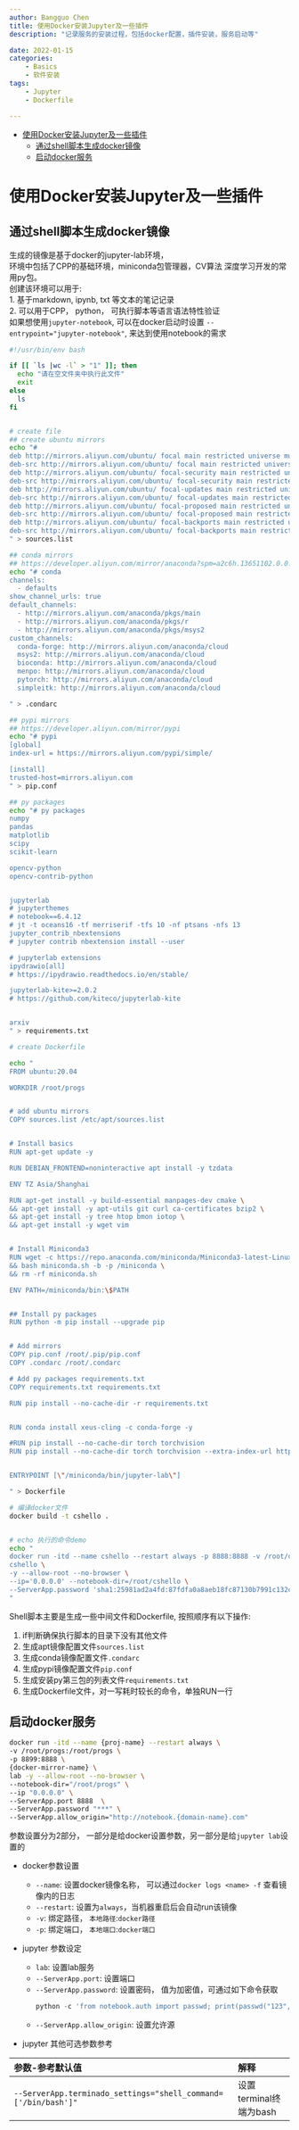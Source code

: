 ```yaml
---
author: Bangguo Chen
title: 使用Docker安装Jupyter及一些插件
description: "记录服务的安装过程，包括docker配置，插件安装，服务启动等"

date: 2022-01-15
categories:
    - Basics
    - 软件安装
tags: 
    - Jupyter
    - Dockerfile

---
```


- [使用Docker安装Jupyter及一些插件](#使用docker安装jupyter及一些插件)
  - [通过shell脚本生成docker镜像](#通过shell脚本生成docker镜像)
  - [启动docker服务](#启动docker服务)




# 使用Docker安装Jupyter及一些插件
## 通过shell脚本生成docker镜像
生成的镜像是基于docker的jupyter-lab环境，  
环境中包括了CPP的基础环境，miniconda包管理器，CV算法 深度学习开发的常用py包。  
创建该环境可以用于:  
    1. 基于markdown, ipynb, txt 等文本的笔记记录  
    2. 可以用于CPP， python， 可执行脚本等语言语法特性验证  
如果想使用`jupyter-notebook`, 可以在docker启动时设置 `--entrypoint="jupyter-notebook"`, 来达到使用notebook的需求
```sh
#!/usr/bin/env bash

if [[ `ls |wc -l` > "1" ]]; then
  echo "请在空文件夹中执行此文件"
  exit
else
  ls
fi


# create file
## create ubuntu mirrors
echo "#
deb http://mirrors.aliyun.com/ubuntu/ focal main restricted universe multiverse
deb-src http://mirrors.aliyun.com/ubuntu/ focal main restricted universe multiverse
deb http://mirrors.aliyun.com/ubuntu/ focal-security main restricted universe multiverse
deb-src http://mirrors.aliyun.com/ubuntu/ focal-security main restricted universe multiverse
deb http://mirrors.aliyun.com/ubuntu/ focal-updates main restricted universe multiverse
deb-src http://mirrors.aliyun.com/ubuntu/ focal-updates main restricted universe multiverse
deb http://mirrors.aliyun.com/ubuntu/ focal-proposed main restricted universe multiverse
deb-src http://mirrors.aliyun.com/ubuntu/ focal-proposed main restricted universe multiverse
deb http://mirrors.aliyun.com/ubuntu/ focal-backports main restricted universe multiverse
deb-src http://mirrors.aliyun.com/ubuntu/ focal-backports main restricted universe multiverse
" > sources.list

## conda mirrors
## https://developer.aliyun.com/mirror/anaconda?spm=a2c6h.13651102.0.0.5bfd1b11gKsy1I
echo "# conda
channels:
  - defaults
show_channel_urls: true
default_channels:
  - http://mirrors.aliyun.com/anaconda/pkgs/main
  - http://mirrors.aliyun.com/anaconda/pkgs/r
  - http://mirrors.aliyun.com/anaconda/pkgs/msys2
custom_channels:
  conda-forge: http://mirrors.aliyun.com/anaconda/cloud
  msys2: http://mirrors.aliyun.com/anaconda/cloud
  bioconda: http://mirrors.aliyun.com/anaconda/cloud
  menpo: http://mirrors.aliyun.com/anaconda/cloud
  pytorch: http://mirrors.aliyun.com/anaconda/cloud
  simpleitk: http://mirrors.aliyun.com/anaconda/cloud

" > .condarc

## pypi mirrors
## https://developer.aliyun.com/mirror/pypi
echo "# pypi
[global]
index-url = https://mirrors.aliyun.com/pypi/simple/

[install]
trusted-host=mirrors.aliyun.com
" > pip.conf

## py packages
echo "# py packages
numpy
pandas
matplotlib
scipy
scikit-learn

opencv-python
opencv-contrib-python


jupyterlab
# jupyterthemes
# notebook==6.4.12
# jt -t oceans16 -tf merriserif -tfs 10 -nf ptsans -nfs 13
jupyter_contrib_nbextensions
# jupyter contrib nbextension install --user

# jupyterlab extensions
ipydrawio[all]
# https://ipydrawio.readthedocs.io/en/stable/

jupyterlab-kite>=2.0.2
# https://github.com/kiteco/jupyterlab-kite


arxiv
" > requirements.txt

# create Dockerfile

echo "
FROM ubuntu:20.04

WORKDIR /root/progs


# add ubuntu mirrors
COPY sources.list /etc/apt/sources.list


# Install basics
RUN apt-get update -y

RUN DEBIAN_FRONTEND=noninteractive apt install -y tzdata

ENV TZ Asia/Shanghai

RUN apt-get install -y build-essential manpages-dev cmake \
&& apt-get install -y apt-utils git curl ca-certificates bzip2 \
&& apt-get install -y tree htop bmon iotop \
&& apt-get install -y wget vim


# Install Miniconda3
RUN wget -c https://repo.anaconda.com/miniconda/Miniconda3-latest-Linux-x86_64.sh -O miniconda.sh \
&& bash miniconda.sh -b -p /miniconda \
&& rm -rf miniconda.sh

ENV PATH=/miniconda/bin:\$PATH


## Install py packages
RUN python -m pip install --upgrade pip


# Add mirrors
COPY pip.conf /root/.pip/pip.conf
COPY .condarc /root/.condarc

# Add py packages requirements.txt
COPY requirements.txt requirements.txt

RUN pip install --no-cache-dir -r requirements.txt


RUN conda install xeus-cling -c conda-forge -y

#RUN pip install --no-cache-dir torch torchvision
RUN pip install --no-cache-dir torch torchvision --extra-index-url https://download.pytorch.org/whl/cpu


ENTRYPOINT [\"/miniconda/bin/jupyter-lab\"]

" > Dockerfile

# 编译docker文件
docker build -t cshello .


# echo 执行的命令demo
echo "
docker run -itd --name cshello --restart always -p 8888:8888 -v /root/cshello:/root/cshello \
cshello \
-y --allow-root --no-browser \
--ip='0.0.0.0' --notebook-dir=/root/cshello \
--ServerApp.password 'sha1:25981ad2a4fd:87fdfa0a8aeb18fc87130b7991c132c199ff926b' # 密码123
"

```

Shell脚本主要是生成一些中间文件和Dockerfile, 按照顺序有以下操作:
1. if判断确保执行脚本的目录下没有其他文件
2. 生成apt镜像配置文件`sources.list`
3. 生成conda镜像配置文件`.condarc`
4. 生成pypi镜像配置文件`pip.conf`
5. 生成安装py第三包的列表文件`requirements.txt`
6. 生成Dockerfile文件，对一写耗时较长的命令，单独RUN一行


## 启动docker服务
```sh
docker run -itd --name {proj-name} --restart always \
-v /root/progs:/root/progs \
-p 8899:8888 \
{docker-mirror-name} \
lab -y --allow-root --no-browser \
--notebook-dir="/root/progs" \
--ip "0.0.0.0" \
--ServerApp.port 8888  \
--ServerApp.password "***" \
--ServerApp.allow_origin="http://notebook.{domain-name}.com"
```

参数设置分为2部分， 一部分是给docker设置参数，另一部分是给`jupyter lab`设置的
- docker参数设置
    - `--name`: 设置docker镜像名称， 可以通过`docker logs <name> -f` 查看镜像内的日志
    - `--restart`: 设置为`always`，当机器重启后会自动run该镜像
    - `-v`: 绑定路径， `本地路径`:`docker路径`
    - `-p`: 绑定端口， `本地端口`:`docker端口`
- jupyter 参数设定
    - `lab`: 设置lab服务
    - `--ServerApp.port`: 设置端口
    - `--ServerApp.password`: 设置密码， 值为加密值，可通过如下命令获取
        ```python
        python -c 'from notebook.auth import passwd; print(passwd("123", algorithm="sha1"))'
        ```
    - `--ServerApp.allow_origin`: 设置允许源


- jupyter 其他可选参数参考

|参数-参考默认值|解释|
|:---|:---|
|`--ServerApp.terminado_settings="shell_command=['/bin/bash']"`|设置terminal终端为bash|

